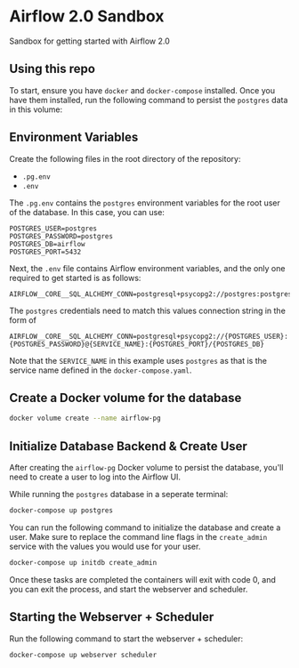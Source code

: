 # Airflow 2.0 Sandbox
Sandbox for getting started with Airflow 2.0
## Using this repo
To start, ensure you have `docker` and `docker-compose` installed.
Once you have them installed, run the following command to persist the `postgres` data in this volume:


## Environment Variables
Create the following files in the root directory of the repository:
- `.pg.env`
- `.env`

The `.pg.env` contains the `postgres` environment variables for the root user
of the database. In this case, you can use:

```
POSTGRES_USER=postgres
POSTGRES_PASSWORD=postgres
POSTGRES_DB=airflow
POSTGRES_PORT=5432
```

Next, the `.env` file contains Airflow environment variables, and the only one required to get started is as follows:

```
AIRFLOW__CORE__SQL_ALCHEMY_CONN=postgresql+psycopg2://postgres:postgres@postgres:5432/airflow
```

The `postgres` credentials need to match this values connection string in the form of
```
AIRFLOW__CORE__SQL_ALCHEMY_CONN=postgresql+psycopg2://{POSTGRES_USER}:{POSTGRES_PASSWORD}@{SERVICE_NAME}:{POSTGRES_PORT}/{POSTGRES_DB}
```

Note that the `SERVICE_NAME` in this example uses `postgres` as that is the service name defined in the `docker-compose.yaml`.

## Create a Docker volume for the database
```bash
docker volume create --name airflow-pg
```

## Initialize Database Backend & Create User
After creating the `airflow-pg` Docker volume to persist the database, you'll need to create a user
to log into the Airflow UI.

While running the `postgres` database in a seperate terminal:
```bash
docker-compose up postgres
```

You can run the following command to initialize the database and create a user.
Make sure to replace the command line flags in the `create_admin` service with
the values you would use for your user.

```bash
docker-compose up initdb create_admin
```
Once these tasks are completed the containers will exit with code 0, and you can
exit the process, and start the webserver and scheduler.

## Starting the Webserver + Scheduler
Run the following command to start the webserver + scheduler:
```bash
docker-compose up webserver scheduler
```
